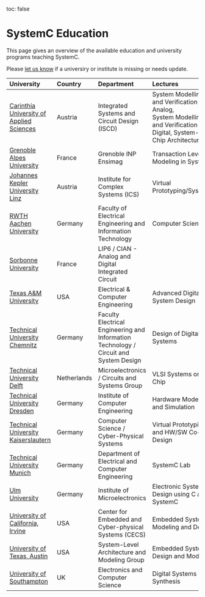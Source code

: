 toc: false

# SystemC Education

This page gives an overview of the available education and university programs teaching SystemC. 

Please [let us know][issues] if a universiry or institute is missing or needs update.

| University    | Country     | Department     | Lectures                                       |
| :------------ | :---------- | :--------------| :--------------------------------------------- |
| [Carinthia University of Applied Sciences][14] | Austria | Integrated Systems and Circuit Design (ISCD) | System Modelling and Verification - Analog,<br>System Modelling and Verification - Digital, System-on-Chip Architectures |
| [Grenoble Alpes University][14] | France | Grenoble INP Ensimag | Transaction Level Modeling in SystemC |
| [Johannes Kepler University Linz][6] | Austria | Institute for Complex Systems (ICS) | Virtual Prototyping/SystemC |
| [RWTH Aachen University][11] | Germany | Faculty of Electrical Engineering and Information Technology | Computer Science 3 |
| [Sorbonne University][8] | France | LIP6 / CIAN - Analog and Digital Integrated Circuit |  |
| [Texas A&M University][12] | USA | Electrical & Computer Engineering  | Advanced Digital System Design |
| [Technical University Chemnitz][10] | Germany | Faculty Electrical Engineering and Information Technology / Circuit and System Design | Design of Digital Systems |
| [Technical University Delft ][13] | Netherlands | Microelectronics / Circuits and Systems Group | VLSI Systems on Chip |
| [Technical University Dresden][9] | Germany | Institute of Computer Engineering | Hardware Modeling and Simulation |
| [Technical University Kaiserslautern][2] | Germany | Computer Science / Cyber-Physical Systems | Virtual Prototyping and HW/SW Co-Design |
| [Technical University Munich][3] | Germany | Department of Electrical and Computer Engineering | SystemC Lab |
| [Ulm University][1] | Germany | Institute of Microelectronics | Electronic System Design using C and SystemC |
| [University of California, Irvine][7] | USA | Center for Embedded and Cyber-physical Systems (CECS) | Embedded Systems Modeling and Design |
| [University of Texas, Austin][4] | USA | System-Level Architecture and Modeling Group | Embedded System Design and Modeling |
| [University of Southampton][5] | UK | Electronics and Computer Science | Digital Systems Synthesis |

[issues]: https://github.com/accellera-official/systemc.org/issues 

[1]: https://www.uni-ulm.de/in/mikro/
[2]: https://cps.cs.uni-kl.de/en/teaching/
[3]: https://www.ei.tum.de/msce/academic-program/msce-curriculum/
[4]: http://slam.ece.utexas.edu/
[5]: https://www.ecs.soton.ac.uk/
[6]: https://www.ics.jku.at/
[7]: http://www.cecs.uci.edu/
[8]: https://www-soc.lip6.fr/en/
[9]: https://tu-dresden.de/
[10]: https://www.tu-chemnitz.de/
[11]: https://www.elektrotechnik.rwth-aachen.de/
[12]: https://cesg.tamu.edu/
[13]: https://cas.tudelft.nl/
[14]: https://ensimag.grenoble-inp.fr/en
[15]: https://www.fh-kaernten.at/iscd
